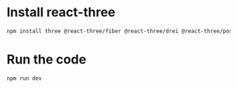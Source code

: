 # Install react-three
```sh
npm install three @react-three/fiber @react-three/drei @react-three/postprocessing lil-gui zustand
```
# Run the code
```sh
npm run dev
```
